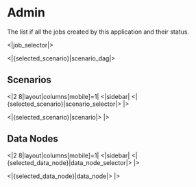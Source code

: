 # Admin

The list if all the jobs created by this application and their status.

<|job_selector|>

<|{selected_scenario}|scenario_dag|>

## Scenarios



<|2 8|layout|columns[mobile]=1|
<|sidebar|
<|{selected_scenario}|scenario_selector|>
|>

<|{selected_scenario}|scenario|>
|>

## Data Nodes

<|2 8|layout|columns[mobile]=1|
<|sidebar|
<|{selected_data_node}|data_node_selector|>
|>

<|{selected_data_node}|data_node|>
|>
